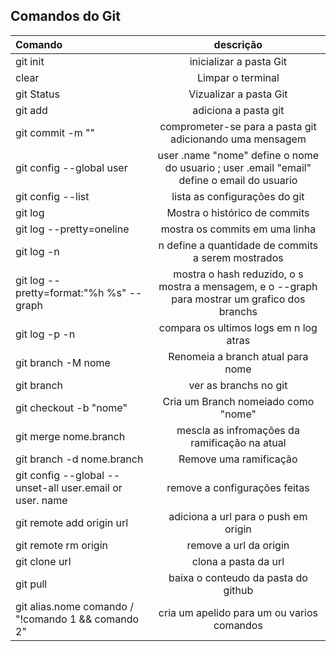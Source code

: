 ## Comandos do Git
| Comando | descrição|
|:--|:--:|
|git init|inicializar a pasta Git|
|clear|Limpar o terminal|
|git Status |Vizualizar a pasta Git|
|git add|adiciona a pasta git| 
|git commit -m ""|comprometer-se para a pasta git adicionando uma mensagem|
|git config --global user|user .name "nome" define o nome do usuario ; user .email "email" define o email do usuario|
|git config --list|lista as configurações do git|
|git log|Mostra o histórico de commits|
|git log --pretty=oneline|mostra os commits em uma linha|
|git log -n|n define a quantidade de commits a serem mostrados|
|git log --pretty=format:"%h %s" --graph|mostra o hash reduzido, o s mostra a mensagem, e o --graph para mostrar um grafico dos branchs|
|git log -p -n|compara os ultimos logs em n log atras|
|git branch -M nome| Renomeia a branch atual para nome|
|git branch|ver as branchs no git|
|git checkout -b "nome"|Cria um Branch nomeiado como "nome"|
|git merge nome.branch|mescla as infromações da ramificação na atual|
|git branch -d nome.branch|Remove uma ramificação|
|git config --global --unset-all user.email or user. name|remove a configurações feitas|
|git remote add origin url|adiciona a url para o push em origin|
|git remote rm origin|remove a url da origin|
|git clone url|clona a pasta da url|
|git pull|baixa o conteudo da pasta do github|
|git alias.nome comando / "!comando 1 && comando 2"|cria um apelido para um ou varios comandos|